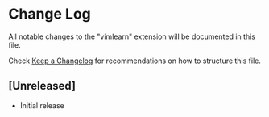 # Change Log

All notable changes to the "vimlearn" extension will be documented in this file.

Check [Keep a Changelog](http://keepachangelog.com/) for recommendations on how to structure this file.

## [Unreleased]

- Initial release